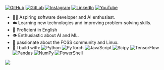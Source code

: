 
[![GitHub](https://img.shields.io/badge/github-%232E3440.svg?&style=for-the-badge&logo=github&logoColor=%23D8DEE9)](https://github.com/BrianRuizy)
[![GitLab](https://img.shields.io/badge/gitlab-%232E3440.svg?&style=for-the-badge&logo=gitlab&logoColor=%2388C0D0)](https://github.com/BrianRuizy)
[![Instagram](https://img.shields.io/badge/instagram-%232E3440.svg?&style=for-the-badge&logo=instagram&logoColor=%2381A1C1)](https://instagram.com/brianruizy)
[![LinkedIn](https://img.shields.io/badge/linkedin-%232E3440.svg?&style=for-the-badge&logo=linkedin&logoColor=%235E81AC)](https://www.linkedin.com/in/brianruizy/)
[![YouTube](https://img.shields.io/badge/youtube-%232E3440.svg?&style=for-the-badge&logo=youtube&logoColor=%238FBCBB)](https://www.youtube.com/channel/UCCIFp-Se_xjfYc94H04oK7Q)



- 🐻‍❄️ Aspiring software developer and AI enthusiast.
- ☁️ Learning new technologies and improving problem-solving skills.
- 💬 Proficient in English 
- 👁️ Enthusiastic about AI and ML.
- 🏐 passionate about the FOSS community and Linux.
- 🍵 I build with:
![Python](https://img.shields.io/badge/python-%232E3440?style=flat&logo=python&logoColor=%2381A1C1)
![PyTorch](https://img.shields.io/badge/PyTorch-%232E3440?style=flat&logo=PyTorch&logoColor=%23EE4C2C)
![JavaScript](https://img.shields.io/badge/javascript-%232E3440?style=flat&logo=javascript&logoColor=%23F7DF1E)
![Scipy](https://img.shields.io/badge/SciPy-%232E3440?style=flat&logo=scipy&logoColor=%2388C0D0)
![TensorFlow](https://img.shields.io/badge/TensorFlow-%232E3440?style=flat&logo=TensorFlow&logoColor=%23FF6F00)
![Pandas](https://img.shields.io/badge/pandas-%232E3440?style=flat&logo=pandas&logoColor=%23D8DEE9)
![NumPy](https://img.shields.io/badge/numpy-%232E3440?style=flat&logo=numpy&logoColor=%235E81AC)
![PowerShell](https://img.shields.io/badge/PowerShell-%232E3440?style=flat&logo=powershell&logoColor=%235391FE)




[![](https://visitcount.itsvg.in/api?id=zanyshh&icon=5&color=2E3440&icon_color=D8DEE9&style=flat)](https://visitcount.itsvg.in)


